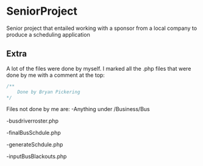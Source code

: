 # SeniorProject
Senior project that entailed working with a sponsor from a local company to produce a scheduling application

## Extra
A lot of the files were done by myself. I marked all the .php files that were done by me with a comment at the top:

```php
/**
	Done by Bryan Pickering
*/
```

Files not done by me are:
-Anything under /Business/Bus


-busdriverroster.php


-finalBusSchdule.php


-generateSchdule.php


-inputBusBlackouts.php

